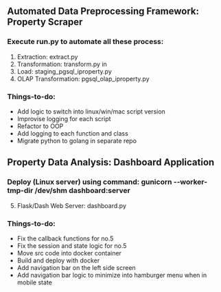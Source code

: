 ## Automated Data Preprocessing Framework: Property Scraper
### Execute run.py to automate all these process:
1. Extraction: extract.py 
2. Transformation: transform.py in 
3. Load: staging_pgsql_iproperty.py 
4. OLAP Transformation: pgsql_olap_iproperty.py
  
### Things-to-do:
- Add logic to switch into linux/win/mac script version
- Improvise logging for each script
- Refactor to OOP
- Add logging to each function and class
- Migrate python to golang in separate repo
  
## Property Data Analysis: Dashboard Application
### Deploy (Linux server) using command: gunicorn --worker-tmp-dir /dev/shm dashboard:server
5. Flask/Dash Web Server: dashboard.py
  
### Things-to-do:
- Fix the callback functions for no.5
- Fix the session and state logic for no.5
- Move src code into docker container
- Build and deploy with docker
- Add navigation bar on the left side screen
- Add navigation bar logic to minimize into hamburger menu when in mobile state
